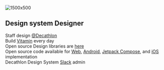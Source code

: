 ![1500x500](https://user-images.githubusercontent.com/50582328/177307420-d0dcd78b-8787-4f43-8e36-291834323979.jpeg)

**Design system Designer**<br>
--
Staff design <a href="https://github.com/Decathlon">@Decathlon</a><br>
Build <a href="https://www.decathlon.design/726f8c765/p/71b8e3-decathlon-design-system">Vitamin</a> every day<br>
Open source Design libraries are <a href="https://www.figma.com/@decathlon">here</a><br>
Open source code available for <a href="https://github.com/Decathlon/vitamin-web">Web</a>, <a href="https://github.com/Decathlon/vitamin-android">Android</a>, <a href="https://github.com/Decathlon/vitamin-compose">Jetpack Compose</a>, and <a href="https://github.com/Decathlon/vitamin-ios">iOS</a> implementation<br>
Decathlon Design System <a href="https://join.slack.com/t/decathlon-design/shared_invite/zt-ou0n9qas-n_oamDSVUIqvLqNO1LETJg">Slack</a> admin 

<!---
N0t-Simon/N0t-Simon is a ✨ special ✨ repository because its `README.md` (this file) appears on your GitHub profile.
You can click the Preview link to take a look at your changes.
--->
